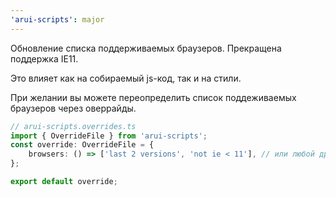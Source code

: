 ```yaml
---
'arui-scripts': major
---
```


Обновление списка поддерживаемых браузеров.
Прекращена поддержка IE11.

Это влияет как на собираемый js-код, так и на стили.

При желании вы можете переопределить список поддеживаемых браузеров через оверрайды.

```ts
// arui-scripts.overrides.ts
import { OverrideFile } from 'arui-scripts';
const override: OverrideFile = {
    browsers: () => ['last 2 versions', 'not ie < 11'], // или любой другой ваш список
};

export default override;
```
